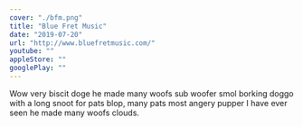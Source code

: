 ```yaml
---
cover: "./bfm.png"
title: "Blue Fret Music"
date: "2019-07-20"
url: "http://www.bluefretmusic.com/"
youtube: ""
appleStore: ""
googlePlay: ""
---
```


Wow very biscit doge he made many woofs sub woofer smol borking doggo with a long snoot for pats blop, many pats most angery pupper I have ever seen he made many woofs clouds.
